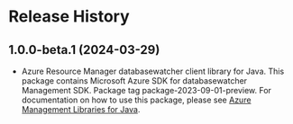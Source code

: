 # Release History

## 1.0.0-beta.1 (2024-03-29)

- Azure Resource Manager databasewatcher client library for Java. This package contains Microsoft Azure SDK for databasewatcher Management SDK.  Package tag package-2023-09-01-preview. For documentation on how to use this package, please see [Azure Management Libraries for Java](https://aka.ms/azsdk/java/mgmt).
